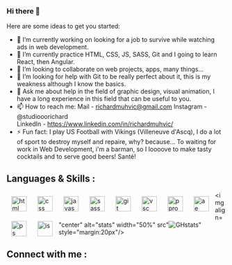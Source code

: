 ### Hi there 👋 ###
Here are some ideas to get you started:

- 🔭 I’m currently working on looking for a job to survive while watching ads in web development.
- 🌱 I’m currently practice HTML, CSS, JS, SASS, Git and I going to learn React, then Angular.
- 👯 I’m looking to collaborate on web projects, apps, many things...
- 🤔 I’m looking for help with Git to be really perfect about it, this is my weakness although I know the basics.
- 💬 Ask me about help in the field of graphic design, visual animation, I have a long experience in this field that can be useful to you.
- 📫 How to reach me:  Mail - richardmuhvic@gmail.com
                       Instagram - @studiooorichard  
                       LinkedIn - https://www.linkedin.com/in/richardmuhvic/
- ⚡ Fun fact: I play US Football with Vikings (Villeneuve d'Ascq), I do a lot of sport to destroy myself and repaire, why? because...
                To waiting for work in Web Development, i'm a barman, so I loooove to make tasty cocktails and to serve good beers! Santé!
       
       
       
       
## Languages & Skills : ##

<img align="left" alt="html" width="35px" src="https://cdn.jsdelivr.net/gh/devicons/devicon/icons/html5/html5-plain-wordmark.svg" style="padding:11px"/>
<img align="left" alt="css" width="35px" src="https://cdn.jsdelivr.net/gh/devicons/devicon/icons/css3/css3-plain-wordmark.svg" style="padding:11px"/>
<img align="left" alt="javascript" width="35px" src="https://cdn.jsdelivr.net/gh/devicons/devicon/icons/javascript/javascript-plain.svg" style="padding:11px"/>
<img align="left" alt="sass" width="35px" src="https://cdn.jsdelivr.net/gh/devicons/devicon/icons/sass/sass-original.svg" style="padding:11px"/>
<img align="left" alt="git" width="35px" src="https://cdn.jsdelivr.net/gh/devicons/devicon/icons/git/git-plain-wordmark.svg" style="padding:11px"/>
<img align="left" alt="vsc" width="35px" src="https://cdn.jsdelivr.net/gh/devicons/devicon/icons/visualstudio/visualstudio-plain.svg" style="padding:11px"/>
<img align="left" alt="ppro" width="35px" src="https://cdn.jsdelivr.net/gh/devicons/devicon/icons/premierepro/premierepro-original.svg" style="padding:11px"/>
<img align="left" alt="ae" width="35px" src="https://cdn.jsdelivr.net/gh/devicons/devicon/icons/aftereffects/aftereffects-original.svg" style="padding:11px"/>
<img align="left" alt="ps" width="35px" src="https://cdn.jsdelivr.net/gh/devicons/devicon/icons/photoshop/photoshop-plain.svg" style="padding:11px"/>
<img align="left" alt="is" width="35px" src="https://cdn.jsdelivr.net/gh/devicons/devicon/icons/illustrator/illustrator-plain.svg" style="padding:11px"/>

                

 
<img align="center" alt="stats" width="50%" src"![GHstats](https://github-readme-stats.vercel.app/api?username=RichardMuhvic&show_icons=true)" style="margin:20px"/>




## Connect with me : ##
  
 
